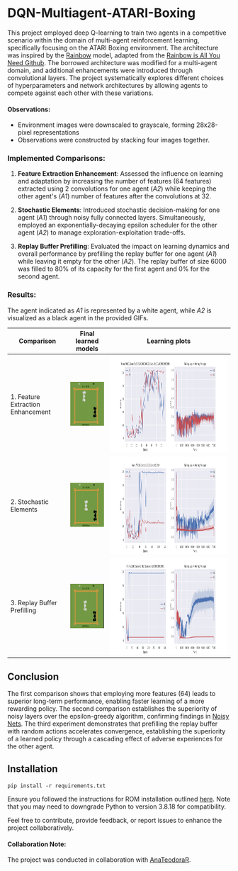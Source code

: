 # DQN-Multiagent-ATARI-Boxing

This project employed deep Q-learning to train two agents in a competitive scenario within the domain of multi-agent reinforcement learning, specifically focusing on the ATARI Boxing environment. The architecture was inspired by the [Rainbow](https://arxiv.org/abs/1710.02298) model, adapted from the [Rainbow is All You Need Github](https://github.com/Curt-Park/rainbow-is-all-you-need). The borrowed architecture was modified for a multi-agent domain, and additional enhancements were introduced through convolutional layers. The project systematically explores different choices of hyperparameters and network architectures by allowing agents to compete against each other with these variations.

#### Observations:
  - Environment images were downscaled to grayscale, forming 28x28-pixel representations
  - Observations were constructed by stacking four images together.

### Implemented Comparisons:

1. **Feature Extraction Enhancement**: Assessed the influence on learning and adaptation by increasing the number of features (64 features) extracted using 2 convolutions for one agent (*A2*) while keeping the other agent's (*A1*) number of features after the convolutions at 32.

2. **Stochastic Elements**: Introduced stochastic decision-making for one agent (*A1*) through noisy fully connected layers. Simultaneously, employed an exponentially-decaying epsilon scheduler for the other agent (*A2*) to manage exploration-exploitation trade-offs.

3. **Replay Buffer Prefilling**: Evaluated the impact on learning dynamics and overall performance by prefilling the replay buffer for one agent (*A1*) while leaving it empty for the other (*A2*). The replay buffer of size 6000 was filled to 80% of its capacity for the first agent and 0% for the second agent.

### Results:

The agent indicated as *A1* is represented by a white agent, while *A2* is visualized as a black agent in the provided GIFs.

| Comparison               | Final learned models               |  Learning plots              |
| ---------------------- | ---------------------- | ---------------------- |
| 1. Feature Extraction Enhancement              | ![v1](results/gifs/small_vs_xtra-small.gif) | <img src="results/figures/xtra-small-small_1600-init_2x-noisy-1.png" width="1000" height="220"> |
| 2. Stochastic Elements                | ![v1](results/gifs/eps-vs-noisy.gif) | <img src="results/figures/2-xtra-small_1600-init_noisy-eps-1.png" width="1000" height="220">| 
| 3. Replay Buffer Prefilling                | ![v1](results/gifs/refill_vs_emptyBuffer.gif) | <img src="results/figures/2-xtra-small_5000A1-0A2_2x-noisy-1.png" width="1000" height="220"> |

## Conclusion

The first comparison shows that employing more features (64) leads to superior long-term performance, enabling faster learning of a more rewarding policy. The second comparison establishes the superiority of noisy layers over the epsilon-greedy algorithm, confirming findings in [Noisy Nets](https://arxiv.org/abs/1706.10295). The third experiment demonstrates that prefilling the replay buffer with random actions accelerates convergence, establishing the superiority of a learned policy through a cascading effect of adverse experiences for the other agent.

## Installation
```console
pip install -r requirements.txt
```

Ensure you followed the instructions for ROM installation outlined [here](https://pettingzoo.farama.org/environments/atari/#installation). Note that you may need to downgrade Python to version 3.8.18 for compatibility.

Feel free to contribute, provide feedback, or report issues to enhance the project collaboratively.

#### Collaboration Note:
The project was conducted in collaboration with [AnaTeodoraR](https://github.com/AnaTeodoraR).
